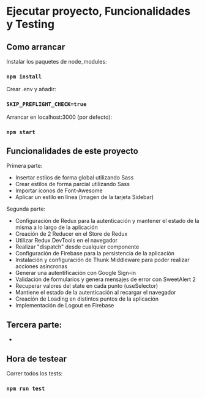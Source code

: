 # Ejecutar proyecto, Funcionalidades y Testing

## Como arrancar
Instalar los paquetes de node_modules:
### `npm install`
Crear .env y añadir:
### `SKIP_PREFLIGHT_CHECK=true`
Arrancar en localhost:3000 (por defecto):
### `npm start`

## Funcionalidades de este proyecto
Primera parte:
- Insertar estilos de forma global utilizando Sass
- Crear estilos de forma parcial utilizando Sass
- Importar iconos de Font-Awesome
- Aplicar un estilo en linea (imagen de la tarjeta Sidebar)

Segunda parte:
- Configuración de Redux para la autenticación y mantener el estado de la misma a lo largo de la aplicación
- Creación de 2 Reducer en el Store de Redux
- Utilizar Redux DevTools en el navegador
- Realizar "dispatch" desde cualquier componente
- Configuración de Firebase para la persistencia de la aplicación
- Instalación y configuración de Thunk Middleware para poder realizar acciones asíncronas
- Generar una autentificación con Google Sign-in
- Validación de formularios y genera mensajes de error con SweetAlert 2
- Recuperar valores del state en cada punto (useSelector)
- Mantiene el estado de la autenticación al recargar el navegador
- Creación de Loading en distintos puntos de la aplicación
- Implementación de Logout en Firebase

Tercera parte:
- 
- 

## Hora de testear
Correr todos los tests:
### `npm run test`